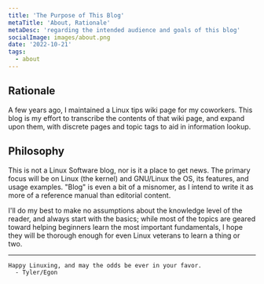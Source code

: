 ```yaml
---
title: 'The Purpose of This Blog'
metaTitle: 'About, Rationale'
metaDesc: 'regarding the intended audience and goals of this blog'
socialImage: images/about.png
date: '2022-10-21'
tags:
  - about
---
```


## Rationale

A few years ago, I maintained a Linux tips wiki page for my coworkers.  This blog
is my effort to transcribe the contents of that wiki page, and expand upon them,
with discrete pages and topic tags to aid in information lookup.

## Philosophy

This is not a Linux Software blog, nor is it a place to get news.  The primary
focus will be on Linux (the kernel) and GNU/Linux the OS, its features, and
usage examples.  "Blog" is even a bit of a misnomer, as I intend to write it as
more of a reference manual than editorial content.

I'll do my best to make no assumptions about the knowledge level of the reader,
and always start with the basics; while most of the topics are geared toward
helping beginners learn the most important fundamentals, I hope they will be
thorough enough for even Linux veterans to learn a thing or two.

---
```
Happy Linuxing, and may the odds be ever in your favor.
  - Tyler/Egon
```